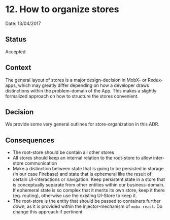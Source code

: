 # 12. How to organize stores

Date: 13/04/2017

## Status

Accepted

## Context

The general layout of stores is a major design-decision in MobX- or Redux-apps, which may greatly differ depending on
how a developer draws distinctions within the problem-domain of the App. This makes a slightly formalized approach
on how to structure the stores convenient.

## Decision

We provide some very general outlines for store-organization in this ADR.

## Consequences

* The root-store should be contain all other stores
* All stores should keep an internal relation to the root-store to allow inter-store communication
* Make a distinction between state that is going to be persisted in storage (in our case Firebase) and state that is
ephemeral like the result of certain UI-interactions or navigation. Keep persistent state in a store that is conceptually
separate from other entities within our business-domain. If ephemeral state is so complex that it merits its own store,
keep it there (eg. routing), otherwise use the existing UI-Store to keep it.
* The root-store is the entity that should be passed to containers further down, as it is provided within the
injector-mechanism of `mobx-react`. Do change this approach if pertinent

